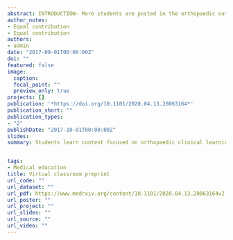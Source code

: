 ```yaml
---
abstract: INTRODUCTION- More students are posted in the orthopaedic out-patient departments than before. Lack of clinical space to accommodate students is a frequently cited problem. Virtual learning allows for an adjustable location and is scalable. We aimed to compare both the effectiveness and student satisfaction level between onsite virtual classroom and physical classroom in teaching orthopaedics to a group of undergraduate medical students. METHODS- A quasi-experimental non-equivalent group design study was conducted with 49 final-year medical students participating in orthopaedic training between November 2019 to January 2020. These students were randomly allocated into two groups, experimental (virtual classroom) and comparison (physical learning). The experimental group received an onsite virtual learning environment, whereas the control group received the same content in a physical classroom. Pre and post-tests that consisted of multiple choice questions were administered. At the end of the class, the students completed a 5-point Likert scale satisfaction level evaluation questionnaire. RESULTS- The post-test knowledge scores between virtual classroom (M=78.2,SD=12.74) and Physical classroom (M=77.92,SD=10.31) were not different (z= 0.00, p=1.00). Though the overall perceptions of learning were positive, some frustrations were apparent and the student satisfaction was significantly better (z=-4.60, p value=0.00) with the physical classroom (M=3.83,SD=0.16) compared to virtual classroom (M=3.5,SD=0.23). CONCLUSION- Onsite virtual activities are not as satisfying as physical classroom in the opinion of the students, but they are successful strategies in learning that can be used in outpatient orthopaedic clinics to address the problem of lack of space. Students learn content focused on orthopaedic clinical learning objectives as well using onsite virtual classroom as they do in the traditional classroom setting.
author_notes:
- Equal contribution
- Equal contribution
authors:
- admin
date: "2017-09-01T00:00:00Z"
doi: ""
featured: false
image:
  caption: 
  focal_point: ""
  preview_only: true
projects: []
publication: '*https://doi.org/10.1101/2020.04.13.20063164*'
publication_short: ""
publication_types:
- "2"
publishDate: "2017-10-01T00:00:00Z"
slides: 
summary: Students learn content focused on orthopaedic clinical learning objectives as well using onsite virtual classroom as they do in the traditional classroom setting.


tags:
- Medical education
title: Virtual classroom preprint
url_code: ""
url_dataset: ""
url_pdf: https://www.medrxiv.org/content/10.1101/2020.04.13.20063164v2.full.pdf
url_poster: ""
url_project: ""
url_slides: ""
url_source: ""
url_video: ""
---
```








